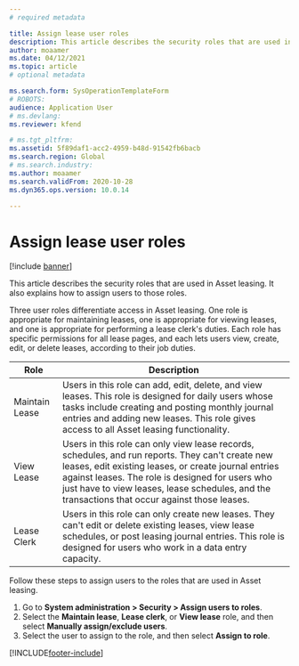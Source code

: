```yaml
---
# required metadata

title: Assign lease user roles
description: This article describes the security roles that are used in Asset leasing. It also explains how to assign users to those roles.
author: moaamer
ms.date: 04/12/2021
ms.topic: article
# optional metadata

ms.search.form: SysOperationTemplateForm
# ROBOTS: 
audience: Application User
# ms.devlang: 
ms.reviewer: kfend

# ms.tgt_pltfrm: 
ms.assetid: 5f89daf1-acc2-4959-b48d-91542fb6bacb
ms.search.region: Global
# ms.search.industry: 
ms.author: moaamer
ms.search.validFrom: 2020-10-28
ms.dyn365.ops.version: 10.0.14

---
```


# Assign lease user roles

[!include [banner](../includes/banner.md)]

This article describes the security roles that are used in Asset leasing. It also explains how to assign users to those roles.

Three user roles differentiate access in Asset leasing. One role is appropriate for maintaining leases, one is appropriate for viewing leases, and one is appropriate for performing a lease clerk's duties. Each role has specific permissions for all lease pages, and each lets users view, create, edit, or delete leases, according to their job duties.

| Role           | Description |
|----------------|-------------|
| Maintain Lease | Users in this role can add, edit, delete, and view leases. This role is designed for daily users whose tasks include creating and posting monthly journal entries and adding new leases. This role gives access to all Asset leasing functionality. |
| View Lease     | Users in this role can only view lease records, schedules, and run reports. They can't create new leases, edit existing leases, or create journal entries against leases. The role is designed for users who just have to view leases, lease schedules, and the transactions that occur against those leases. |
| Lease Clerk    | Users in this role can only create new leases. They can't edit or delete existing leases, view lease schedules, or post leasing journal entries. This role is designed for users who work in a data entry capacity. |

Follow these steps to assign users to the roles that are used in Asset leasing.

1. Go to **System administration \> Security \> Assign users to roles**.
2. Select the **Maintain lease**, **Lease clerk**, or **View lease** role, and then select **Manually assign/exclude users**.
3. Select the user to assign to the role, and then select **Assign to role**.


[!INCLUDE[footer-include](../../includes/footer-banner.md)]
